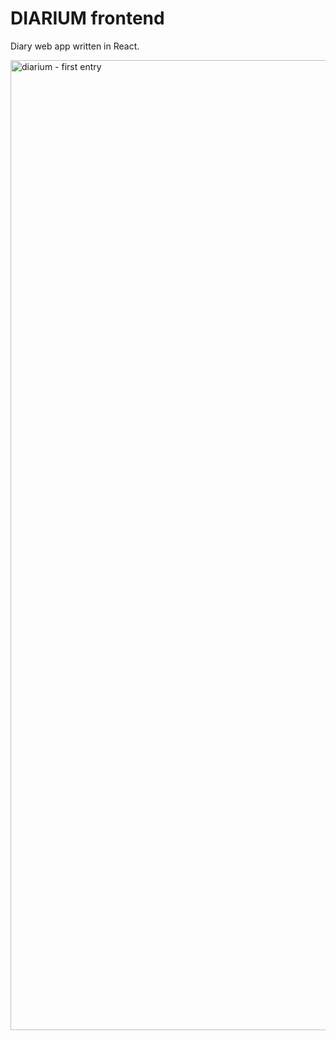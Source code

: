 # DIARIUM frontend

Diary web app written in React. 

<img width="1552" alt="diarium - first entry" src="https://user-images.githubusercontent.com/24588573/208267606-f722c7ac-e628-413c-80e1-123444b5c1cf.png">
